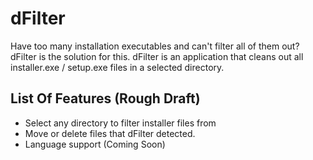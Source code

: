 # dFilter
Have too many installation executables and can't filter all of them out? dFilter is the solution for this. dFilter is an application that cleans out all installer.exe / setup.exe files in a selected directory.

## List Of Features (Rough Draft)

- Select any directory to filter installer files from
- Move or delete files that dFilter detected.
- Language support (Coming Soon)

